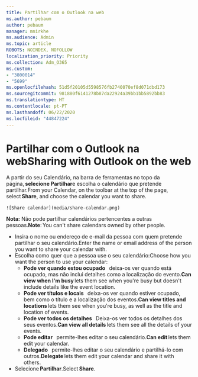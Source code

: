 ```yaml
---
title: Partilhar com o Outlook na web
ms.author: pebaum
author: pebaum
manager: mnirkhe
ms.audience: Admin
ms.topic: article
ROBOTS: NOINDEX, NOFOLLOW
localization_priority: Priority
ms.collection: Adm_O365
ms.custom:
- "3800014"
- "5699"
ms.openlocfilehash: 51d5f20105d5598576fb2740070ef8d071dbd173
ms.sourcegitcommit: 981880f6141278b87da22924a39bb1bb5892bb83
ms.translationtype: HT
ms.contentlocale: pt-PT
ms.lasthandoff: 06/22/2020
ms.locfileid: "44847224"
---
```

# <a name="sharing-with-outlook-on-the-web"></a><span data-ttu-id="0a4fa-102">Partilhar com o Outlook na web</span><span class="sxs-lookup"><span data-stu-id="0a4fa-102">Sharing with Outlook on the web</span></span>

<span data-ttu-id="0a4fa-103">A partir do seu Calendário, na barra de ferramentas no topo da página, **selecione Partilhar**e escolha o calendário que pretende partilhar.</span><span class="sxs-lookup"><span data-stu-id="0a4fa-103">From your Calendar, on the toolbar at the top of the page, select **Share**, and choose the calendar you want to share.</span></span>

    ![Share calendar](media/share-calendar.png)

<span data-ttu-id="0a4fa-104">**Nota:** Não pode partilhar calendários pertencentes a outras pessoas.</span><span class="sxs-lookup"><span data-stu-id="0a4fa-104">**Note**: You can't share calendars owned by other people.</span></span>

- <span data-ttu-id="0a4fa-105">Insira o nome ou endereço de e-mail da pessoa com quem pretende partilhar o seu calendário.</span><span class="sxs-lookup"><span data-stu-id="0a4fa-105">Enter the name or email address of the person you want to share your calendar with.</span></span>
- <span data-ttu-id="0a4fa-106">Escolha como quer que a pessoa use o seu calendário:</span><span class="sxs-lookup"><span data-stu-id="0a4fa-106">Choose how you want the person to use your calendar:</span></span>
    - <span data-ttu-id="0a4fa-107">**Pode ver quando estou ocupado**   deixa-os ver quando está ocupado, mas não inclui detalhes como a localização do evento.</span><span class="sxs-lookup"><span data-stu-id="0a4fa-107">**Can view when I'm busy** lets them see when you're busy but doesn't include details like the event location.</span></span>
    - <span data-ttu-id="0a4fa-108">**Pode ver títulos e locais**   deixa-os ver quando estiver ocupado, bem como o título e a localização dos eventos.</span><span class="sxs-lookup"><span data-stu-id="0a4fa-108">**Can view titles and locations** lets them see when you're busy, as well as the title and location of events.</span></span>
    - <span data-ttu-id="0a4fa-109">**Pode ver todos os detalhes**   Deixa-os ver todos os detalhes dos seus eventos.</span><span class="sxs-lookup"><span data-stu-id="0a4fa-109">**Can view all details** lets them see all the details of your events.</span></span>
    - <span data-ttu-id="0a4fa-110">**Pode editar**   permite-lhes editar o seu calendário.</span><span class="sxs-lookup"><span data-stu-id="0a4fa-110">**Can edit** lets them edit your calendar.</span></span>
    - <span data-ttu-id="0a4fa-111">**Delegado**   permite-lhes editar o seu calendário e partilhá-lo com outros.</span><span class="sxs-lookup"><span data-stu-id="0a4fa-111">**Delegate** lets them edit your calendar and share it with others.</span></span>
- <span data-ttu-id="0a4fa-112">Selecione **Partilhar**.</span><span class="sxs-lookup"><span data-stu-id="0a4fa-112">Select **Share**.</span></span>
